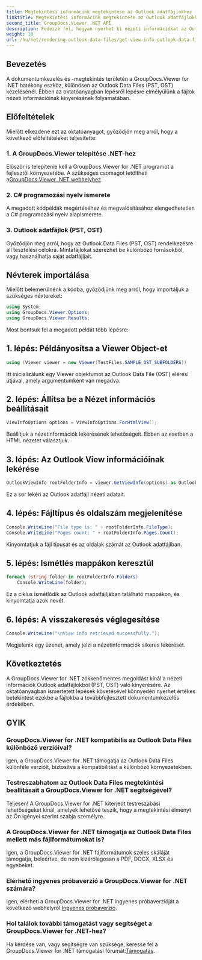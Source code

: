 ```yaml
---
title: Megtekintési információk megtekintése az Outlook adatfájlokhoz (PST, OST)
linktitle: Megtekintési információk megtekintése az Outlook adatfájlokhoz (PST, OST)
second_title: GroupDocs.Viewer .NET API
description: Fedezze fel, hogyan nyerhet ki nézeti információkat az Outlook adatfájlokból (PST, OST) a GroupDocs.Viewer for .NET segítségével. Fokozatmentesen fokozza dokumentumkezelési képességeit.
weight: 10
url: /hu/net/rendering-outlook-data-files/get-view-info-outlook-data-file/
---
```

## Bevezetés
A dokumentumkezelés és -megtekintés területén a GroupDocs.Viewer for .NET hatékony eszköz, különösen az Outlook Data Files (PST, OST) kezelésénél. Ebben az oktatóanyagban lépésről lépésre elmélyülünk a fájlok nézeti információinak kinyerésének folyamatában.
## Előfeltételek
Mielőtt elkezdené ezt az oktatóanyagot, győződjön meg arról, hogy a következő előfeltételeket teljesítette:
### 1. A GroupDocs.Viewer telepítése .NET-hez
 Először is telepítenie kell a GroupDocs.Viewer for .NET programot a fejlesztői környezetébe. A szükséges csomagot letöltheti a[GroupDocs.Viewer .NET webhelyhez](https://releases.groupdocs.com/viewer/net/).
### 2. C# programozási nyelv ismerete
A megadott kódpéldák megértéséhez és megvalósításához elengedhetetlen a C# programozási nyelv alapismerete.
### 3. Outlook adatfájlok (PST, OST)
Győződjön meg arról, hogy az Outlook Data Files (PST, OST) rendelkezésre áll tesztelési célokra. Mintafájlokat szerezhet be különböző forrásokból, vagy használhatja saját adatfájljait.

## Névterek importálása
Mielőtt belemerülnénk a kódba, győződjünk meg arról, hogy importáljuk a szükséges névtereket:
```csharp
using System;
using GroupDocs.Viewer.Options;
using GroupDocs.Viewer.Results;
```

Most bontsuk fel a megadott példát több lépésre:
## 1. lépés: Példányosítsa a Viewer Object-et
```csharp
using (Viewer viewer = new Viewer(TestFiles.SAMPLE_OST_SUBFOLDERS))
```
Itt inicializálunk egy Viewer objektumot az Outlook Data File (OST) elérési útjával, amely argumentumként van megadva.
## 2. lépés: Állítsa be a Nézet információs beállításait
```csharp
ViewInfoOptions options = ViewInfoOptions.ForHtmlView();
```
Beállítjuk a nézetinformációk lekérésének lehetőségeit. Ebben az esetben a HTML nézetet választjuk.
## 3. lépés: Az Outlook View információinak lekérése
```csharp
OutlookViewInfo rootFolderInfo = viewer.GetViewInfo(options) as OutlookViewInfo;
```
Ez a sor lekéri az Outlook adatfájl nézeti adatait.
## 4. lépés: Fájltípus és oldalszám megjelenítése
```csharp
Console.WriteLine("File type is: " + rootFolderInfo.FileType);
Console.WriteLine("Pages count: " + rootFolderInfo.Pages.Count);
```
Kinyomtatjuk a fájl típusát és az oldalak számát az Outlook adatfájlban.
## 5. lépés: Ismétlés mappákon keresztül
```csharp
foreach (string folder in rootFolderInfo.Folders)
    Console.WriteLine(folder);
```
Ez a ciklus ismétlődik az Outlook adatfájljában található mappákon, és kinyomtatja azok nevét.
## 6. lépés: A visszakeresés véglegesítése
```csharp
Console.WriteLine("\nView info retrieved successfully.");
```
Megjelenik egy üzenet, amely jelzi a nézetinformációk sikeres lekérését.

## Következtetés
A GroupDocs.Viewer for .NET zökkenőmentes megoldást kínál a nézeti információk Outlook adatfájlokból (PST, OST) való kinyerésére. Az oktatóanyagban ismertetett lépések követésével könnyedén nyerhet értékes betekintést ezekbe a fájlokba a továbbfejlesztett dokumentumkezelés érdekében.
## GYIK
### GroupDocs.Viewer for .NET kompatibilis az Outlook Data Files különböző verzióival?
Igen, a GroupDocs.Viewer for .NET támogatja az Outlook Data Files különféle verzióit, biztosítva a kompatibilitást a különböző környezetekben.
### Testreszabhatom az Outlook Data Files megtekintési beállításait a GroupDocs.Viewer for .NET segítségével?
Teljesen! A GroupDocs.Viewer for .NET kiterjedt testreszabási lehetőségeket kínál, amelyek lehetővé teszik, hogy a megtekintési élményt az Ön igényei szerint szabja személyre.
### A GroupDocs.Viewer for .NET támogatja az Outlook Data Files mellett más fájlformátumokat is?
Igen, a GroupDocs.Viewer for .NET fájlformátumok széles skáláját támogatja, beleértve, de nem kizárólagosan a PDF, DOCX, XLSX és egyebeket.
### Elérhető ingyenes próbaverzió a GroupDocs.Viewer for .NET számára?
 Igen, elérheti a GroupDocs.Viewer for .NET ingyenes próbaverzióját a következő webhelyről:[Ingyenes próbaverzió](https://releases.groupdocs.com/).
### Hol találok további támogatást vagy segítséget a GroupDocs.Viewer for .NET-hez?
 Ha kérdése van, vagy segítségre van szüksége, keresse fel a GroupDocs.Viewer for .NET támogatási fórumát:[Támogatás](https://forum.groupdocs.com/c/viewer/9).